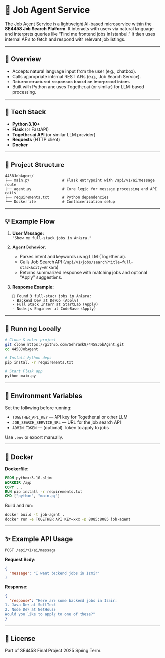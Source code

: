 # 🤖 Job Agent Service

The Job Agent Service is a lightweight AI-based microservice within the **SE4458 Job Search Platform**. It interacts with users via natural language and interprets queries like “Find me frontend jobs in Istanbul.” It then uses internal APIs to fetch and respond with relevant job listings.

---

## 🧠 Overview

- Accepts natural language input from the user (e.g., chatbox).
- Calls appropriate internal REST APIs (e.g., Job Search Service).
- Returns structured responses based on interpreted intent.
- Built with Python and uses Together.ai (or similar) for LLM-based processing.

---

## 🧱 Tech Stack

- **Python 3.10+**
- **Flask** (or FastAPI)
- **Together.ai API** (or similar LLM provider)
- **Requests** (HTTP client)
- **Docker**

---

## 📁 Project Structure

```
4458JobAgent/
├── main.py               # Flask entrypoint with /api/v1/ai/message route
├── agent.py              # Core logic for message processing and API calls
├── requirements.txt      # Python dependencies
└── Dockerfile            # Containerization setup
```

---

## 💡 Example Flow

1. **User Message:**  
   `"Show me full-stack jobs in Ankara."`

2. **Agent Behavior:**
   - Parses intent and keywords using LLM (Together.ai).
   - Calls Job Search API (`/api/v1/jobs/search?title=full-stack&city=Ankara`)
   - Returns summarized response with matching jobs and optional "Apply" suggestions.

3. **Response Example:**
   ```
   🔎 Found 3 full-stack jobs in Ankara:
   - Backend Dev at DevCo (Apply)
   - Full Stack Intern at StartLab (Apply)
   - Node.js Engineer at CodeBase (Apply)
   ```

---

## 🚀 Running Locally

```bash
# Clone & enter project
git clone https://github.com/Sehrank8/4458JobAgent.git
cd 4458JobAgent

# Install Python deps
pip install -r requirements.txt

# Start Flask app
python main.py
```

---

## 🔐 Environment Variables

Set the following before running:

- `TOGETHER_API_KEY` — API key for Together.ai or other LLM
- `JOB_SEARCH_SERVICE_URL` — URL for the job search API
- `ADMIN_TOKEN` — (optional) Token to apply to jobs

Use `.env` or export manually.

---

## 🐳 Docker

**Dockerfile:**
```dockerfile
FROM python:3.10-slim
WORKDIR /app
COPY . .
RUN pip install -r requirements.txt
CMD ["python", "main.py"]
```

Build and run:
```bash
docker build -t job-agent .
docker run -e TOGETHER_API_KEY=xxx -p 8085:8085 job-agent
```

---

## ✨ Example API Usage

```
POST /api/v1/ai/message
```

**Request Body:**
```json
{
  "message": "I want backend jobs in Izmir"
}
```

**Response:**
```json
{
  "response": "Here are some backend jobs in Izmir:
1. Java Dev at SoftTech
2. Node Dev at NetHouse
Would you like to apply to one of these?"
}
```

---

## 📄 License

Part of SE4458 Final Project 2025 Spring Term.
